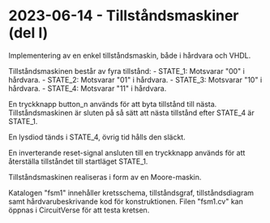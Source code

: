 # 2023-06-14 - Tillståndsmaskiner (del I)
Implementering av en enkel tillståndsmaskin, både i hårdvara och VHDL.

Tillståndsmaskinen består av fyra tillstånd:
    - STATE_1: Motsvarar "00" i hårdvara.
    - STATE_2: Motsvarar "01" i hårdvara.
    - STATE_3: Motsvarar "10" i hårdvara.
    - STATE_4: Motsvarar "11" i hårdvara.

En tryckknapp button_n används för att byta tillstånd till nästa.
Tillståndsmaskinen är sluten på så sätt att nästa tillstånd efter STATE_4 är STATE_1.

En lysdiod tänds i STATE_4, övrig tid hålls den släckt.

En inverterande reset-signal ansluten till en tryckknapp används för att återställa
tillståndet till startläget STATE_1.

Tillståndsmaskinen realiseras i form av en Moore-maskin.

Katalogen "fsm1" innehåller kretsschema, tillståndsgraf, tillståndsdiagram samt hårdvarubeskrivande kod för konstruktionen. Filen "fsm1.cv" kan öppnas i CircuitVerse för att testa kretsen.